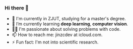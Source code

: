 ### Hi there 👋

- 🔭 I'm currently in ZJUT, studying for a master's degree.
- 🌱 I’m currently learning **deep learning**, **computer vision**.
- 👨‍💻 I'm passionate about solving problems with code.
- 📫 How to reach me: jinzcdev at icloud.com.
- ⚡ Fun fact: I'm not into scientific research.
